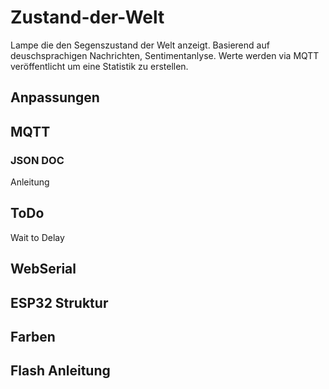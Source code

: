 # Zustand-der-Welt
Lampe die den Segenszustand der Welt anzeigt. Basierend auf deuschsprachigen Nachrichten, Sentimentanlyse. Werte werden via MQTT veröffentlicht um eine Statistik zu erstellen.

## Anpassungen

## MQTT

### JSON DOC
Anleitung

## ToDo
Wait to Delay

## WebSerial

## ESP32 Struktur

## Farben

## Flash Anleitung
